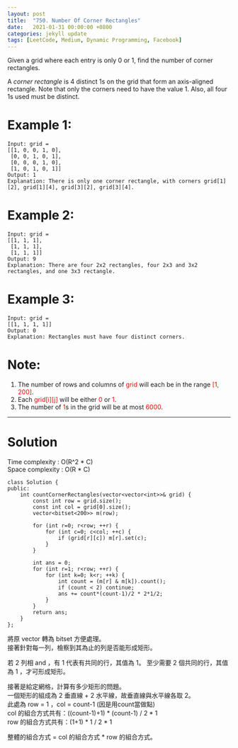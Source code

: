 ```yaml
---
layout: post
title:  "750. Number Of Corner Rectangles"
date:   2021-01-31 00:00:00 +0800
categories: jekyll update
tags: [LeetCode, Medium, Dynamic Programming, Facebook]
---
```

Given a grid where each entry is only 0 or 1, find the number of corner rectangles.

A *corner rectangle* is 4 distinct 1s on the grid that form an axis-aligned rectangle. Note that only the corners need to have the value 1. Also, all four 1s used must be distinct.

# Example 1:

	Input: grid = 
	[[1, 0, 0, 1, 0],
	 [0, 0, 1, 0, 1],
	 [0, 0, 0, 1, 0],
	 [1, 0, 1, 0, 1]]
	Output: 1
	Explanation: There is only one corner rectangle, with corners grid[1][2], grid[1][4], grid[3][2], grid[3][4].

# Example 2:

	Input: grid = 
	[[1, 1, 1],
	 [1, 1, 1],
	 [1, 1, 1]]
	Output: 9
	Explanation: There are four 2x2 rectangles, four 2x3 and 3x2 rectangles, and one 3x3 rectangle.

# Example 3:

	Input: grid = 
	[[1, 1, 1, 1]]
	Output: 0
	Explanation: Rectangles must have four distinct corners.

# Note:

1. The number of rows and columns of <font color="red">grid</font> will each be in the range <font color="red">[1, 200]</font>.
2. Each <font color="red">grid[i][j]</font> will be either <font color="red">0</font> or <font color="red">1</font>.
3. The number of <font color="red">1</font>s in the grid will be at most <font color="red">6000</font>.

______________________  

# Solution  

Time complexity : O(R^2 * C)  
Space complexity : O(R * C)  

	class Solution {
	public:
	    int countCornerRectangles(vector<vector<int>>& grid) {
	        const int row = grid.size();
	        const int col = grid[0].size();
	        vector<bitset<200>> m(row);
	        
	        for (int r=0; r<row; ++r) {
	            for (int c=0; c<col; ++c) {
	                if (grid[r][c]) m[r].set(c);
	            }
	        }
	        
	        int ans = 0;
	        for (int r=1; r<row; ++r) {
	            for (int k=0; k<r; ++k) {
	                int count = (m[r] & m[k]).count();
	                if (count < 2) continue;
	                ans += count*(count-1)/2 * 2*1/2;
	            }
	        }
	        return ans;
	    }
	};

將原 vector 轉為 bitset 方便處理。  
接著針對每一列，檢察到其為止的列是否能形成矩形。  

若 2 列相 and ，有 1 代表有共同的行，其值為 1。
至少需要 2 個共同的行，其值為 1 ，才可形成矩形。

接著是給定網格，計算有多少矩形的問題。  
一個矩形的組成為 2 垂直線 + 2 水平線，故垂直線與水平線各取 2。  
此處為 row = 1 ，col = count-1 (因是用count當做點)  
col 的組合方式共有：((count-1)+1) * (count-1) / 2 * 1  
row 的組合方式共有：(1+1) * 1 / 2 * 1  

整體的組合方式 = col 的組合方式 * row 的組合方式。